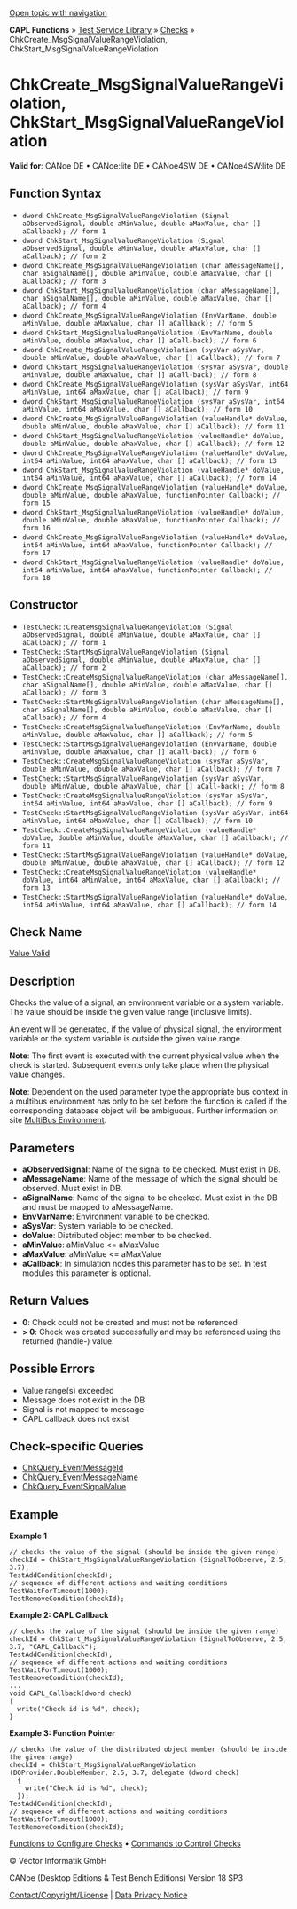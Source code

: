 [Open topic with navigation](../../../../../CANoeDEFamily.htm#Topics/CAPLFunctions/Test/Functions/CAPLfunctionChkCreateMsgSignalValueRangeViolation.md)

**CAPL Functions** » [Test Service Library](../CAPLfunctionsTSLOverview.md) » [Checks](../CAPLfunctionsTSLCheckOverview.md) » ChkCreate_MsgSignalValueRangeViolation, ChkStart_MsgSignalValueRangeViolation

# ChkCreate_MsgSignalValueRangeViolation, ChkStart_MsgSignalValueRangeViolation

**Valid for**: CANoe DE • CANoe:lite DE • CANoe4SW DE • CANoe4SW:lite DE

## Function Syntax

- `dword ChkCreate_MsgSignalValueRangeViolation (Signal aObservedSignal, double aMinValue, double aMaxValue, char [] aCallback); // form 1`
- `dword ChkStart_MsgSignalValueRangeViolation (Signal aObservedSignal, double aMinValue, double aMaxValue, char [] aCallback); // form 2`
- `dword ChkCreate_MsgSignalValueRangeViolation (char aMessageName[], char aSignalName[], double aMinValue, double aMaxValue, char [] aCallback); // form 3`
- `dword ChkStart_MsgSignalValueRangeViolation (char aMessageName[], char aSignalName[], double aMinValue, double aMaxValue, char [] aCallback); // form 4`
- `dword ChkCreate_MsgSignalValueRangeViolation (EnvVarName, double aMinValue, double aMaxValue, char [] aCallback); // form 5`
- `dword ChkStart_MsgSignalValueRangeViolation (EnvVarName, double aMinValue, double aMaxValue, char [] aCall-back); // form 6`
- `dword ChkCreate_MsgSignalValueRangeViolation (sysVar aSysVar, double aMinValue, double aMaxValue, char [] aCallback); // form 7`
- `dword ChkStart_MsgSignalValueRangeViolation (sysVar aSysVar, double aMinValue, double aMaxValue, char [] aCall-back); // form 8`
- `dword ChkCreate_MsgSignalValueRangeViolation (sysVar aSysVar, int64 aMinValue, int64 aMaxValue, char [] aCallback); // form 9`
- `dword ChkStart_MsgSignalValueRangeViolation (sysVar aSysVar, int64 aMinValue, int64 aMaxValue, char [] aCallback); // form 10`
- `dword ChkCreate_MsgSignalValueRangeViolation (valueHandle* doValue, double aMinValue, double aMaxValue, char [] aCallback); // form 11`
- `dword ChkStart_MsgSignalValueRangeViolation (valueHandle* doValue, double aMinValue, double aMaxValue, char [] aCallback); // form 12`
- `dword ChkCreate_MsgSignalValueRangeViolation (valueHandle* doValue, int64 aMinValue, int64 aMaxValue, char [] aCallback); // form 13`
- `dword ChkStart_MsgSignalValueRangeViolation (valueHandle* doValue, int64 aMinValue, int64 aMaxValue, char [] aCallback); // form 14`
- `dword ChkCreate_MsgSignalValueRangeViolation (valueHandle* doValue, double aMinValue, double aMaxValue, functionPointer Callback); // form 15`
- `dword ChkStart_MsgSignalValueRangeViolation (valueHandle* doValue, double aMinValue, double aMaxValue, functionPointer Callback); // form 16`
- `dword ChkCreate_MsgSignalValueRangeViolation (valueHandle* doValue, int64 aMinValue, int64 aMaxValue, functionPointer Callback); // form 17`
- `dword ChkStart_MsgSignalValueRangeViolation (valueHandle* doValue, int64 aMinValue, int64 aMaxValue, functionPointer Callback); // form 18`

## Constructor

- `TestCheck::CreateMsgSignalValueRangeViolation (Signal aObservedSignal, double aMinValue, double aMaxValue, char [] aCallback); // form 1`
- `TestCheck::StartMsgSignalValueRangeViolation (Signal aObservedSignal, double aMinValue, double aMaxValue, char [] aCallback); // form 2`
- `TestCheck::CreateMsgSignalValueRangeViolation (char aMessageName[], char aSignalName[], double aMinValue, double aMaxValue, char [] aCallback); // form 3`
- `TestCheck::StartMsgSignalValueRangeViolation (char aMessageName[], char aSignalName[], double aMinValue, double aMaxValue, char [] aCallback); // form 4`
- `TestCheck::CreateMsgSignalValueRangeViolation (EnvVarName, double aMinValue, double aMaxValue, char [] aCallback); // form 5`
- `TestCheck::StartMsgSignalValueRangeViolation (EnvVarName, double aMinValue, double aMaxValue, char [] aCall-back); // form 6`
- `TestCheck::CreateMsgSignalValueRangeViolation (sysVar aSysVar, double aMinValue, double aMaxValue, char [] aCallback); // form 7`
- `TestCheck::StartMsgSignalValueRangeViolation (sysVar aSysVar, double aMinValue, double aMaxValue, char [] aCall-back); // form 8`
- `TestCheck::CreateMsgSignalValueRangeViolation (sysVar aSysVar, int64 aMinValue, int64 aMaxValue, char [] aCallback); // form 9`
- `TestCheck::StartMsgSignalValueRangeViolation (sysVar aSysVar, int64 aMinValue, int64 aMaxValue, char [] aCallback); // form 10`
- `TestCheck::CreateMsgSignalValueRangeViolation (valueHandle* doValue, double aMinValue, double aMaxValue, char [] aCallback); // form 11`
- `TestCheck::StartMsgSignalValueRangeViolation (valueHandle* doValue, double aMinValue, double aMaxValue, char [] aCallback); // form 12`
- `TestCheck::CreateMsgSignalValueRangeViolation (valueHandle* doValue, int64 aMinValue, int64 aMaxValue, char [] aCallback); // form 13`
- `TestCheck::StartMsgSignalValueRangeViolation (valueHandle* doValue, int64 aMinValue, int64 aMaxValue, char [] aCallback); // form 14`

## Check Name

[Value Valid](../../../TestCommands/CheckDescriptions/CDValueValid.md)

## Description

Checks the value of a signal, an environment variable or a system variable. The value should be inside the given value range (inclusive limits).

An event will be generated, if the value of physical signal, the environment variable or the system variable is outside the given value range.

**Note**: The first event is executed with the current physical value when the check is started. Subsequent events only take place when the physical value changes.

**Note**: Dependent on the used parameter type the appropriate bus context in a multibus environment has only to be set before the function is called if the corresponding database object will be ambiguous. Further information on site [MultiBus Environment](../../../Shared/CAPL/General/TestMultiBusEnvironment.md).

## Parameters

- **aObservedSignal**: Name of the signal to be checked. Must exist in DB.
- **aMessageName**: Name of the message of which the signal should be observed. Must exist in DB.
- **aSignalName**: Name of the signal to be checked. Must exist in the DB and must be mapped to aMessageName.
- **EnvVarName**: Environment variable to be checked.
- **aSysVar**: System variable to be checked.
- **doValue**: Distributed object member to be checked.
- **aMinValue**: aMinValue <= aMaxValue
- **aMaxValue**: aMinValue <= aMaxValue
- **aCallback**: In simulation nodes this parameter has to be set. In test modules this parameter is optional.

## Return Values

- **0**: Check could not be created and must not be referenced
- **> 0**: Check was created successfully and may be referenced using the returned (handle-) value.

## Possible Errors

- Value range(s) exceeded
- Message does not exist in the DB
- Signal is not mapped to message
- CAPL callback does not exist

## Check-specific Queries

- [ChkQuery_EventMessageId](CAPLfunctionChkQueryEventMessageId.md)
- [ChkQuery_EventMessageName](CAPLfunctionChkQueryEventMessageName.md)
- [ChkQuery_EventSignalValue](CAPLfunctionChkQueryEventSignalValue.md)

## Example

**Example 1**

```plaintext
// checks the value of the signal (should be inside the given range)
checkId = ChkStart_MsgSignalValueRangeViolation (SignalToObserve, 2.5, 3.7);
TestAddCondition(checkId);
// sequence of different actions and waiting conditions
TestWaitForTimeout(1000);
TestRemoveCondition(checkId);
```

**Example 2: CAPL Callback**

```plaintext
// checks the value of the signal (should be inside the given range)
checkId = ChkStart_MsgSignalValueRangeViolation (SignalToObserve, 2.5, 3.7, "CAPL_Callback");
TestAddCondition(checkId);
// sequence of different actions and waiting conditions
TestWaitForTimeout(1000);
TestRemoveCondition(checkId);
...
void CAPL_Callback(dword check)
{
  write("Check id is %d", check);
}
```

**Example 3: Function Pointer**

```plaintext
// checks the value of the distributed object member (should be inside the given range)
checkId = ChkStart_MsgSignalValueRangeViolation (DOProvider.DoubleMember, 2.5, 3.7, delegate (dword check)
  {
    write("Check id is %d", check);
  });
TestAddCondition(checkId);
// sequence of different actions and waiting conditions
TestWaitForTimeout(1000);
TestRemoveCondition(checkId);
```

[Functions to Configure Checks](../CAPLfunctionsTSLConfigurationFunctions.md) • [Commands to Control Checks](../CAPLfunctionsTSLCheckControlCommands.md)

© Vector Informatik GmbH

CANoe (Desktop Editions & Test Bench Editions) Version 18 SP3

[Contact/Copyright/License](../../../Shared/ContactCopyrightLicense.md) | [Data Privacy Notice](https://www.vector.com/int/en/company/get-info/privacy-policy/)
